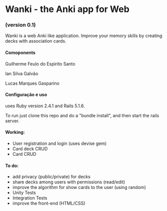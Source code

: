 # Wanki - the Anki app for Web
### (version 0.1)

Wanki is a web Anki like application. Improve your memory skills by creating decks with association cards.

#### Comoponents

Guilherme Feulo do Espirito Santo

Ian Silva Galvão

Lucas Marques Gasparino
#### Configuração e uso

uses Ruby version 2.4.1 and Rails 5.1.6.

To run just clone this repo and do a "bundle install", and then start the rails server.

#### Working:

* User registration and login (uses devise gem)
* Card deck CRUD
* Card CRUD

#### To do:
* add privacy (public/private) for decks
* share decks among users with permissions (read/edit)
* improve the algorithm for show cards to the user (using random)
* Unity Tests
* Integration Tests
* improve the front-end (HTML/CSS) 
